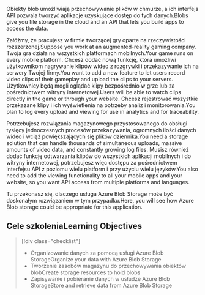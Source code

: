 <span data-ttu-id="f7610-101">Obiekty blob umożliwiają przechowywanie plików w chmurze, a ich interfejs API pozwala tworzyć aplikacje uzyskujące dostęp do tych danych.</span><span class="sxs-lookup"><span data-stu-id="f7610-101">Blobs give you file storage in the cloud and an API that lets you build apps to access the data.</span></span>

<span data-ttu-id="f7610-102">Załóżmy, że pracujesz w firmie tworzącej gry oparte na rzeczywistości rozszerzonej.</span><span class="sxs-lookup"><span data-stu-id="f7610-102">Suppose you work at an augmented-reality gaming company.</span></span> <span data-ttu-id="f7610-103">Twoja gra działa na wszystkich platformach mobilnych.</span><span class="sxs-lookup"><span data-stu-id="f7610-103">Your game runs on every mobile platform.</span></span> <span data-ttu-id="f7610-104">Chcesz dodać nową funkcję, która umożliwi użytkownikom nagrywanie klipów wideo z rozgrywki i przekazywanie ich na serwery Twojej firmy.</span><span class="sxs-lookup"><span data-stu-id="f7610-104">You want to add a new feature to let users record video clips of their gameplay and upload the clips to your servers.</span></span> <span data-ttu-id="f7610-105">Użytkownicy będą mogli oglądać klipy bezpośrednio w grze lub za pośrednictwem witryny internetowej.</span><span class="sxs-lookup"><span data-stu-id="f7610-105">Users will be able to watch clips directly in the game or through your website.</span></span> <span data-ttu-id="f7610-106">Chcesz rejestrować wszystkie przekazane klipy i ich wyświetlenia na potrzeby analiz i monitorowania.</span><span class="sxs-lookup"><span data-stu-id="f7610-106">You plan to log every upload and viewing for use in analytics and for traceability.</span></span> 

<span data-ttu-id="f7610-107">Potrzebujesz rozwiązania magazynowego przystosowanego do obsługi tysięcy jednoczesnych procesów przekazywania, ogromnych ilości danych wideo i wciąż powiększających się plików dziennika.</span><span class="sxs-lookup"><span data-stu-id="f7610-107">You need a storage solution that can handle thousands of simultaneous uploads, massive amounts of video data, and constantly growing log files.</span></span> <span data-ttu-id="f7610-108">Musisz również dodać funkcję odtwarzania klipów do wszystkich aplikacji mobilnych i do witryny internetowej, potrzebujesz więc dostępu za pośrednictwem interfejsu API z poziomu wielu platform i przy użyciu wielu języków.</span><span class="sxs-lookup"><span data-stu-id="f7610-108">You also need to add the viewing functionality to all your mobile apps and your website, so you want API access from multiple platforms and languages.</span></span>

<span data-ttu-id="f7610-109">Tu przekonasz się, dlaczego usługa Azure Blob Storage może być doskonałym rozwiązaniem w tym przypadku.</span><span class="sxs-lookup"><span data-stu-id="f7610-109">Here, you will see how Azure Blob storage could be appropriate for this application.</span></span>

## <a name="learning-objectives"></a><span data-ttu-id="f7610-110">Cele szkolenia</span><span class="sxs-lookup"><span data-stu-id="f7610-110">Learning Objectives</span></span>
> [!div class="checklist"]
> * <span data-ttu-id="f7610-111">Organizowanie danych za pomocą usługi Azure Blob Storage</span><span class="sxs-lookup"><span data-stu-id="f7610-111">Organize your data with Azure Blob Storage</span></span>
> * <span data-ttu-id="f7610-112">Tworzenie zasobów magazynu do przechowywania obiektów blob</span><span class="sxs-lookup"><span data-stu-id="f7610-112">Create storage resources to hold blobs</span></span>
> * <span data-ttu-id="f7610-113">Zapisywanie i pobieranie danych w usłudze Azure Blob Storage</span><span class="sxs-lookup"><span data-stu-id="f7610-113">Store and retrieve data from Azure Blob Storage</span></span>
